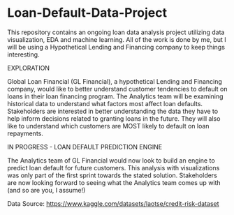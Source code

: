 # Loan-Default-Data-Project
This repository contains an ongoing loan data analysis project utilizing data visualization, EDA and machine learning.
All of the work is done by me, but I will be using a Hypothetical Lending and Financing company to keep things interesting.

EXPLORATION

Global Loan Financial (GL Financial), a hypothetical Lending and Financing company, would like to better understand customer tendencies to default on loans in their loan financing program.
The Analytics team will be examining historical data to understand what factors most affect loan defaults.
Stakeholders are interested in better understanding the data they have to help inform decisions related to granting loans in the future. They will also like to understand which customers are MOST likely to default on loan repayments.


IN PROGRESS - LOAN DEFAULT PREDICTION ENGINE

The Analytics team of GL Financial would now look to build an engine to predict loan default for future customers. This analysis with visualizations was only part of the first sprint towards the stated solution. Stakeholders are now looking forward to seeing what the Analytics team comes up with (and so are you, I assume!)


Data Source: https://www.kaggle.com/datasets/laotse/credit-risk-dataset
